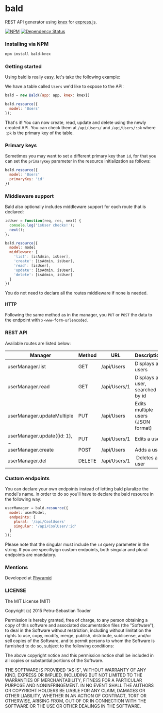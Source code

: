 # bald
REST API generator using [knex](http://www.knexjs.org/) for [express.js](http://expressjs.com/).

[![NPM](https://nodei.co/npm/bald-knex.png?downloads=true)](https://nodei.co/npm/bald-knex/)
[![Dependency Status](https://david-dm.org/petrutoader/bald-knex.svg)](https://david-dm.org/petrutoader/bald-knex)


### Installing via NPM
```bash
npm install bald-knex
```

### Getting started

Using bald is really easy, let's take the following example:

We have a table called `Users` we'd like to expose to the API:

```javascript
bald = new Bald({app: app, knex: knex})

bald.resource({
  model: 'Users'
});
```

That's it! You can now create, read, update and delete using the newly created API. You can check them at `/api/Users/` and `/api/Users/:pk` where `:pk` is the primary key of the table.

### Primary keys

Sometimes you may want to set a different primary key than `id`, for that you can set the `primaryKey` parameter in the resource initialization as follows:

```javascript
bald.resource({
  model: 'Users'
  primaryKey: 'id'
})
```

### Middleware support

Bald also optionally includes middleware support for each route that is declared:

```javascript
isUser = function(req, res, next) {
  console.log('isUser checks!');
  next();
};

bald.resource({
  model: model
  middleware: {
    'list': [isAdmin, isUser],
    'create': [isAdmin, isUser],
    'read': [isUser],
    'update': [isAdmin, isUser],
    'delete': [isAdmin, isUser]
  }
})
```

You do not need to declare all the routes middleware if none is needed.

#### HTTP

Following the same method as in the manager, you `PUT` or `POST` the data to the endpoint with `x-www-form-urlencoded`.

### REST API

Available routes are listed below:

Manager | Method | URL | Description
------- | -------|-----| ------------
userManager.list | GET | /api/Users | Displays all users
userManager.read | GET | /api/Users/1 | Displays a user, searched by id
userManager.updateMultiple | PUT | /api/Users | Edits multiple users (JSON format)
userManager.update({id: 1}, ... | PUT | /api/Users/1 | Edits a user
userManager.create | POST | /api/Users | Adds a user
userManager.del | DELETE | /api/Users/1 | Deletes a user

### Custom endpoints

You can declare your own endpoints instead of letting bald pluralize the model's name. In order to do so you'll have to declare the bald resource in the following way:

```javascript
userManager = bald.resource({
  model: userModel,
  endpoints: {
    plural: '/api/CoolUsers'
    singular: '/api/CoolUser/:id'
  }
});
```

Please note that the singular must include the `id` query parameter in the string. If you are specifiyign custom endpoints, both singular and plural endpoints are mandatory.

### Mentions

Developed at [Phyramid](http://phyramid.com)

### LICENSE

The MIT License (MIT)

Copyright (c) 2015 Petru-Sebastian Toader

Permission is hereby granted, free of charge, to any person obtaining a copy
of this software and associated documentation files (the "Software"), to deal
in the Software without restriction, including without limitation the rights
to use, copy, modify, merge, publish, distribute, sublicense, and/or sell
copies of the Software, and to permit persons to whom the Software is
furnished to do so, subject to the following conditions:

The above copyright notice and this permission notice shall be included in all
copies or substantial portions of the Software.

THE SOFTWARE IS PROVIDED "AS IS", WITHOUT WARRANTY OF ANY KIND, EXPRESS OR
IMPLIED, INCLUDING BUT NOT LIMITED TO THE WARRANTIES OF MERCHANTABILITY,
FITNESS FOR A PARTICULAR PURPOSE AND NONINFRINGEMENT. IN NO EVENT SHALL THE
AUTHORS OR COPYRIGHT HOLDERS BE LIABLE FOR ANY CLAIM, DAMAGES OR OTHER
LIABILITY, WHETHER IN AN ACTION OF CONTRACT, TORT OR OTHERWISE, ARISING FROM,
OUT OF OR IN CONNECTION WITH THE SOFTWARE OR THE USE OR OTHER DEALINGS IN THE
SOFTWARE.
